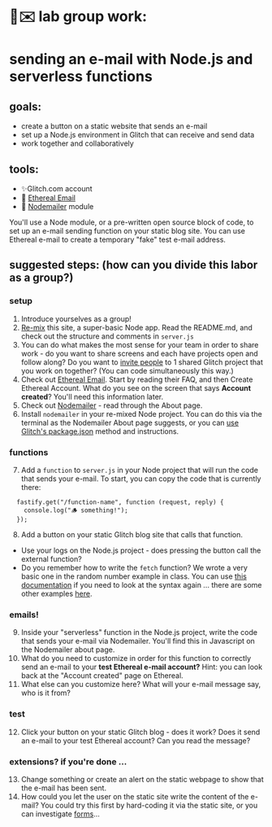 # 🤖✉️ lab group work: 
# sending an e-mail with Node.js and serverless functions

## goals:
- create a button on a static website that sends an e-mail
- set up a Node.js environment in Glitch that can receive and send data
- work together and collaboratively 

## tools:
- ✨Glitch.com account
- 🦆 [Ethereal Email](https://ethereal.email/)
- 📧 [Nodemailer](https://nodemailer.com/about/) module

You'll use a Node module, or a pre-written open source block of code, to set up an e-mail sending function on your static blog site. You can use Ethereal e-mail to create a temporary "fake" test e-mail address.

## suggested steps: (how can you divide this labor as a group?)

### setup
1. Introduce yourselves as a group! 
2. [Re-mix](https://glitch.com/edit/#!/faint-rustic-anaconda) this site, a super-basic Node app. Read the README.md, and check out the structure and comments in `server.js`
3. You can do what makes the most sense for your team in order to share work - do you want to share screens and each have projects open and follow along? Do you want to [invite people](https://glitch.happyfox.com/kb/article/49-inviting-members-to-your-project/) to 1 shared Glitch project that you work on together? (You can code simultaneously this way.)  
4. Check out [Ethereal Email](https://ethereal.email/). Start by reading their FAQ, and then Create Ethereal Account. What do you see on the screen that says **Account created**? You'll need this information later.
5. Check out [Nodemailer](https://nodemailer.com/about/) - read through the About page.
6. Install `nodemailer` in your re-mixed Node project. You can do this via the terminal as the Nodemailer About page suggests, or you can [use Glitch's package.json](https://help.glitch.com/kb/article/42-adding-npm-packages/) method and instructions. 

### functions
7. Add a `function` to `server.js` in your Node project that will run the code that sends your e-mail. To start, you can copy the code that is currently there: 
```
  fastify.get("/function-name", function (request, reply) {
    console.log("🪵 something!");
  });
```
8. Add a button on your static Glitch blog site that calls that function.
  - Use your logs on the Node.js project - does pressing the button call the external function?
  - Do you remember how to write the `fetch` function? We wrote a very basic one in the random number example in class. You can use [this documentation](https://developer.mozilla.org/en-US/docs/Web/API/Fetch_API/Using_Fetch) if you need to look at the syntax again ... there are some other examples [here](https://developers.google.com/web/updates/2015/03/introduction-to-fetch).

### emails!
9. Inside your "serverless" function in the Node.js project, write the code that sends your e-mail via Nodemailer. You'll find this in Javascript on the Nodemailer about page.
10. What do you need to customize in order for this function to correctly send an e-mail to your **test Ethereal e-mail account?** Hint: you can look back at the "Account created" page on Ethereal.
11. What else can you customize here? What will your e-mail message say, who is it from?

### test
12. Click your button on your static Glitch blog - does it work? Does it send an e-mail to your test Ethereal account? Can you read the message?
  

### extensions? if you're done ...
13. Change something or create an alert on the static webpage to show that the e-mail has been sent.
14. How could you let the user on the static site write the content of the e-mail? You could try this first by hard-coding it via the static site, or you can investigate [forms](https://simonplend.com/how-to-use-fetch-to-post-form-data-as-json-to-your-api/)...
